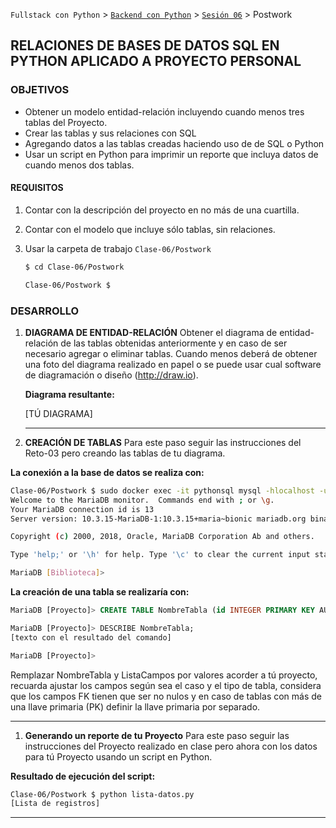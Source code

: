 `Fullstack con Python` > [`Backend con Python`](../../Readme.md) > [`Sesión 06`](../Readme.md) > Postwork
## RELACIONES DE BASES DE DATOS SQL EN PYTHON APLICADO A PROYECTO PERSONAL

### OBJETIVOS
 - Obtener un modelo entidad-relación incluyendo cuando menos tres tablas del Proyecto.
 - Crear las tablas y sus relaciones con SQL
 - Agregando datos a las tablas creadas haciendo uso de de SQL o Python
 - Usar un script en Python para imprimir un reporte que incluya datos de cuando menos dos tablas.

#### REQUISITOS
1. Contar con la descripción del proyecto en no más de una cuartilla.
1. Contar con el modelo que incluye sólo tablas, sin relaciones.
1. Usar la carpeta de trabajo `Clase-06/Postwork`

   ```sh
   $ cd Clase-06/Postwork

   Clase-06/Postwork $
   ```

### DESARROLLO
1. __DIAGRAMA DE ENTIDAD-RELACIÓN__ Obtener el diagrama de entidad-relación de las tablas obtenidas anteriormente y en caso de ser necesario agregar o eliminar tablas. Cuando menos deberá de obtener una foto del diagrama realizado en papel o se puede usar cual software de diagramación o diseño (http://draw.io).

   __Diagrama resultante:__

   [TÚ DIAGRAMA]   
   ***

1. __CREACIÓN DE TABLAS__ Para este paso seguir las instrucciones del Reto-03 pero creando las tablas de tu diagrama.

  __La conexión a la base de datos se realiza con:__
  ```sh
  Clase-06/Postwork $ sudo docker exec -it pythonsql mysql -hlocalhost -uProyecto -pProyecto Proyecto
  Welcome to the MariaDB monitor.  Commands end with ; or \g.
  Your MariaDB connection id is 13
  Server version: 10.3.15-MariaDB-1:10.3.15+maria~bionic mariadb.org binary distribution

  Copyright (c) 2000, 2018, Oracle, MariaDB Corporation Ab and others.

  Type 'help;' or '\h' for help. Type '\c' to clear the current input statement.

  MariaDB [Biblioteca]>   
  ```

  __La creación de una tabla se realizaría con:__
  ```sql
  MariaDB [Proyecto]> CREATE TABLE NombreTabla (id INTEGER PRIMARY KEY AUTO_INCREMENT, ListaCampos);

  MariaDB [Proyecto]> DESCRIBE NombreTabla;
  [texto con el resultado del comando]

  MariaDB [Proyecto]>
  ```
  Remplazar NombreTabla y ListaCampos por valores acorder a tú proyecto, recuarda ajustar los campos según sea el caso y el tipo de tabla, considera que los campos FK tienen que ser no nulos y en caso de tablas con más de una llave primaria (PK) definir la llave primaria por separado.
  ***

1. __Generando un reporte de tu Proyecto__ Para este paso seguir las instrucciones del Proyecto realizado en clase pero ahora con los datos para tú Proyecto usando un script en Python.

  __Resultado de ejecución del script:__
  ```sh
  Clase-06/Postwork $ python lista-datos.py
  [Lista de registros]
  ```
  ***
